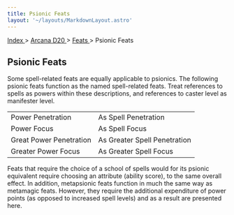 ```yaml
---
title: Psionic Feats
layout: '~/layouts/MarkdownLayout.astro'
---
```


[ Index ](/) > [ Arcana D20 ](/arcana.d20.srd) > [ Feats ](/arcana.d20.srd/feats) > Psionic Feats

##  Psionic Feats

Some spell-related feats are equally applicable to psionics. The following
psionic feats function as the named spell-related feats. Treat references to
spells as powers within these descriptions, and references to caster level as
manifester level.


<table> <tr> <td> Power Penetration </td> <td> As Spell Penetration </td> </tr> <tr class="shaded"> <td> Power Focus </td> <td> As Spell Focus </td> </tr> <tr> <td> Great Power Penetration </td> <td> As Greater Spell Penetration </td> </tr> <tr class="shaded"> <td> Greater Power Focus </td> <td> As Greater Spell Focus </td> </tr> </table>



Feats that require the choice of a school of spells would for its psionic
equivalent require choosing an attribute (ability score), to the same overall
effect. In addition, metapsionic feats function in much the same way as
metamagic feats. However, they require the additional expenditure of power
points (as opposed to increased spell levels) and as a result are presented
here.

